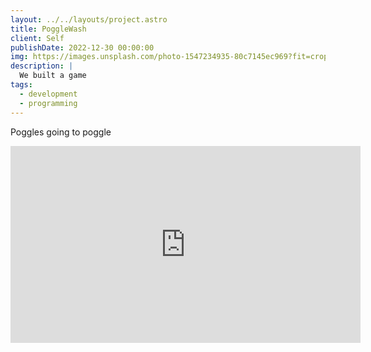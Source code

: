 ```yaml
---
layout: ../../layouts/project.astro
title: PoggleWash
client: Self
publishDate: 2022-12-30 00:00:00
img: https://images.unsplash.com/photo-1547234935-80c7145ec969?fit=crop&w=1400&h=700&q=75
description: |
  We built a game
tags:
  - development
  - programming
---
```


Poggles going to poggle

<div class="embed-youtube">

<iframe width="560" height="315" src="https://www.youtube.com/embed/ZGuHu5nitXE" title="YouTube video player" frameborder="0" allow="accelerometer; autoplay; clipboard-write; encrypted-media; gyroscope; picture-in-picture; web-share" allowfullscreen></iframe>

</div>

